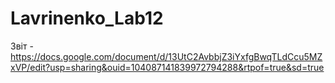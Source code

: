 # Lavrinenko_Lab12
Звіт - https://docs.google.com/document/d/13UtC2AvbbjZ3iYxfgBwqTLdCcu5MZxVP/edit?usp=sharing&ouid=104087141839972794288&rtpof=true&sd=true
